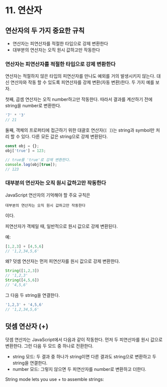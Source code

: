 # 11. 연산자

## 연산자의 두 가지 중요한 규칙

- 연산자는 피연산자를 적절한 타입으로 강제 변환한다
- 대부분의 연산자는 오직 원시 값하고만 작동한다

### 연산자는 피연산자를 적절한 타입으로 강제 변환한다

연산자는 적절하지 않은 타입의 피연산자를 만나도 예외를 거의 발생시키지 않는다. 대신 연산자와 작동 할 수 있도록 피연산자를 강제 변환(자동 변환)한다. 두 가지 예를 보자.

첫째, 곱셈 연산자는 오직 number하고만 작동한다. 따라서 결과를 계산하기 전에 string을 number로 변환한다.

```js
'7' * '3'
// 21
```

둘째, 객체의 프로퍼티에 접근하기 위한 대괄호 연산자(`[ ]`)는 string과 symbol만 처리 할 수 있다. 다른 모든 값은 string으로 강제 변환된다.

```js
const obj = {};
obj['true'] = 123;

// true를 'true'로 강제 변환한다.
console.log(obj[true]);
// 123
```

### 대부분의 연산자는 오직 원시 값하고만 작동한다

JavaScript 연산자의 기억해야 할 주요 규칙은

`대부분의 연산자는 오직 원시 값하고만 작동한다`

이다.

피연산자가 객체일 때, 일반적으로 원시 값으로 강제 변환된다.

예:

```js
[1,2,3] + [4,5,6]
// '1,2,34,5,6'
```

왜? 덧셈 연산자는 먼저 피연산자를 원시 값으로 강제 변환한다.

```js
String([1,2,3])
// '1,2,3'
String([4,5,6])
// '4,5,6'
```

그 다음 두 string을 연결한다.

```js
'1,2,3' + '4,5,6'
// '1,2,34,5,6'
```

## 덧셈 연산자 (+)

덧셈 연산자는 JavaScript에서 다음과 같이 작동한다. 먼저 두 피연산자를 원시 값으로 변환한다. 그런 다음 두 모드 중 하나로 전환한다.

- string 모드: 두 결과 중 하나가 string이면 다른 결과도 string으로 변환하고 두 string을 연결한다.
- number 모드: 그렇지 않으면 두 피연산자를 number로 변환하고 더한다.

String mode lets you use + to assemble strings:
